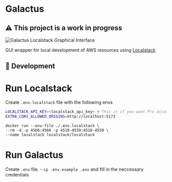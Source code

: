 # Galactus

## ⚠️ This project is a work in progress

![Galactus Localstack Graphical Interface](https://galactus-assets.s3.amazonaws.com/galactus-img1.jpeg)

GUI wrapper for local development of AWS resources using [Localstack](https://localstak.cloud)

## 🔨 Development

# Run Localstack

Create `.env.localstack` file with the following envs

```bash
LOCALSTACK_API_KEY=<localstack_api_key> # This is if you want Pro account features
EXTRA_CORS_ALLOWED_ORIGINS=http://localhost:5173
```

```shell
docker run --env-file ./.env.localstack \
--rm -d -p 4566:4566 -p 4510-4559:4510-4559 \
--name localstack localstack/localstack
```

# Run Galactus

Create `.env` file. - `cp .env.example .env` and fill in the neccessary credentials
